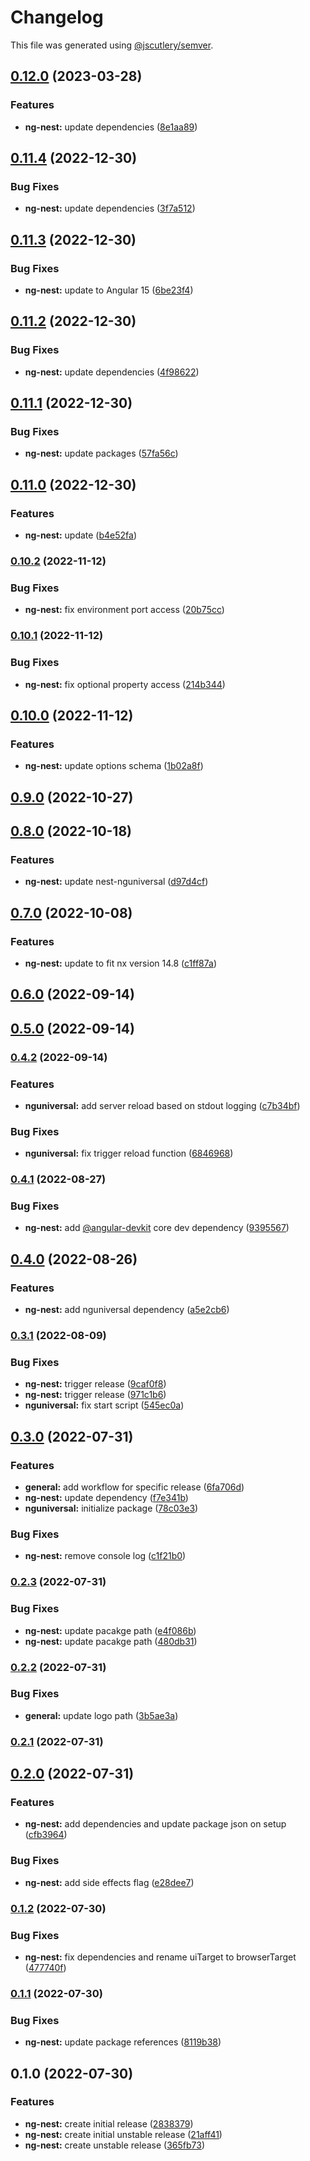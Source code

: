 # Changelog

This file was generated using [@jscutlery/semver](https://github.com/jscutlery/semver).

## [0.12.0](https://github.com/nxarch/nxarch/compare/ng-nest@0.11.4...ng-nest@0.12.0) (2023-03-28)


### Features

* **ng-nest:** update dependencies ([8e1aa89](https://github.com/nxarch/nxarch/commit/8e1aa89d121b03280ba2e1e64afa5e1ea68868a2))

## [0.11.4](https://github.com/nxarch/nxarch/compare/ng-nest@0.11.3...ng-nest@0.11.4) (2022-12-30)


### Bug Fixes

* **ng-nest:** update dependencies ([3f7a512](https://github.com/nxarch/nxarch/commit/3f7a5122e465b154672712c3d9b9fc62e2b9d32b))

## [0.11.3](https://github.com/nxarch/nxarch/compare/ng-nest@0.11.2...ng-nest@0.11.3) (2022-12-30)


### Bug Fixes

* **ng-nest:** update to Angular 15 ([6be23f4](https://github.com/nxarch/nxarch/commit/6be23f4ee78662a3287083c80ab314098bb5a787))

## [0.11.2](https://github.com/nxarch/nxarch/compare/ng-nest@0.11.1...ng-nest@0.11.2) (2022-12-30)


### Bug Fixes

* **ng-nest:** update dependencies ([4f98622](https://github.com/nxarch/nxarch/commit/4f98622bda3f9b648b3df9672029c56fee370f6d))

## [0.11.1](https://github.com/nxarch/nxarch/compare/ng-nest@0.11.0...ng-nest@0.11.1) (2022-12-30)


### Bug Fixes

* **ng-nest:** update packages ([57fa56c](https://github.com/nxarch/nxarch/commit/57fa56c501d696712a6dd5f7ae9390faaa2e1fb7))

## [0.11.0](https://github.com/nxarch/nxarch/compare/ng-nest@0.10.2...ng-nest@0.11.0) (2022-12-30)


### Features

* **ng-nest:** update ([b4e52fa](https://github.com/nxarch/nxarch/commit/b4e52faf7042cfc7d126672ddb248b236eb1dcbe))

### [0.10.2](https://github.com/nxarch/nxarch/compare/ng-nest@0.10.1...ng-nest@0.10.2) (2022-11-12)


### Bug Fixes

* **ng-nest:** fix environment port access ([20b75cc](https://github.com/nxarch/nxarch/commit/20b75cc87d5d0eba53663c3b5d24a03abb9ca862))

### [0.10.1](https://github.com/nxarch/nxarch/compare/ng-nest@0.10.0...ng-nest@0.10.1) (2022-11-12)


### Bug Fixes

* **ng-nest:** fix optional property access ([214b344](https://github.com/nxarch/nxarch/commit/214b3448be12c68f020795d5254f0733f91e3403))

## [0.10.0](https://github.com/nxarch/nxarch/compare/ng-nest@0.9.0...ng-nest@0.10.0) (2022-11-12)


### Features

* **ng-nest:** update options schema ([1b02a8f](https://github.com/nxarch/nxarch/commit/1b02a8f4e3707b6b3ee3209a36c0fd483c5bb353))

## [0.9.0](https://github.com/nxarch/nxarch/compare/ng-nest@0.8.0...ng-nest@0.9.0) (2022-10-27)

## [0.8.0](https://github.com/nxarch/nxarch/compare/ng-nest@0.7.0...ng-nest@0.8.0) (2022-10-18)


### Features

* **ng-nest:** update nest-nguniversal ([d97d4cf](https://github.com/nxarch/nxarch/commit/d97d4cfe4aef6ef605e54a7d271fe2b7e9c8bdd0))

## [0.7.0](https://github.com/nxarch/nxarch/compare/ng-nest@0.6.0...ng-nest@0.7.0) (2022-10-08)


### Features

* **ng-nest:** update to fit nx version 14.8 ([c1ff87a](https://github.com/nxarch/nxarch/commit/c1ff87af658bfa5f8cc996f494619313a884f4f0))

## [0.6.0](https://github.com/nxarch/nxarch/compare/ng-nest@0.5.0...ng-nest@0.6.0) (2022-09-14)

## [0.5.0](https://github.com/nxarch/nxarch/compare/ng-nest@0.4.2...ng-nest@0.5.0) (2022-09-14)

### [0.4.2](https://github.com/nxarch/nxarch/compare/ng-nest@0.4.1...ng-nest@0.4.2) (2022-09-14)


### Features

* **nguniversal:** add server reload based on stdout logging ([c7b34bf](https://github.com/nxarch/nxarch/commit/c7b34bfe595b5de2ffb6af0472e54e87a8e207c7))


### Bug Fixes

* **nguniversal:** fix trigger reload function ([6846968](https://github.com/nxarch/nxarch/commit/684696886b8b1ed888f20edd5a803eebdfbbd854))

### [0.4.1](https://github.com/nxarch/nxarch/compare/ng-nest@0.4.0...ng-nest@0.4.1) (2022-08-27)


### Bug Fixes

* **ng-nest:** add [@angular-devkit](https://github.com/angular-devkit) core dev dependency ([9395567](https://github.com/nxarch/nxarch/commit/93955675799f83f880b06a1fd7ea965adf802215))

## [0.4.0](https://github.com/nxarch/nxarch/compare/ng-nest@0.3.1...ng-nest@0.4.0) (2022-08-26)


### Features

* **ng-nest:** add nguniversal dependency ([a5e2cb6](https://github.com/nxarch/nxarch/commit/a5e2cb613f78c93e427ebb8ab30f595a52ea17a4))

### [0.3.1](https://github.com/nxarch/nxarch/compare/ng-nest@0.3.0...ng-nest@0.3.1) (2022-08-09)


### Bug Fixes

* **ng-nest:** trigger release ([9caf0f8](https://github.com/nxarch/nxarch/commit/9caf0f807ca5b16503bd4c9487bd883dc533980f))
* **ng-nest:** trigger release ([971c1b6](https://github.com/nxarch/nxarch/commit/971c1b6244cd9d43b8950c8c33c6291b6726dd9c))
* **nguniversal:** fix start script ([545ec0a](https://github.com/nxarch/nxarch/commit/545ec0aa5823aa8470bd1dac5e412d4b9db2e3b0))

## [0.3.0](https://github.com/nxarch/nxarch/compare/ng-nest@0.2.3...ng-nest@0.3.0) (2022-07-31)


### Features

* **general:** add workflow for specific release ([6fa706d](https://github.com/nxarch/nxarch/commit/6fa706d1a0a6735b651dd07defbc3c2ee26ebcc5))
* **ng-nest:** update dependency ([f7e341b](https://github.com/nxarch/nxarch/commit/f7e341bcdc9f2c526035bf48a7ba51e0dc529d2f))
* **nguniversal:** initialize package ([78c03e3](https://github.com/nxarch/nxarch/commit/78c03e3c2087ccacf10b85c0a21501a479484a7c))


### Bug Fixes

* **ng-nest:** remove console log ([c1f21b0](https://github.com/nxarch/nxarch/commit/c1f21b02abff34a8f905693daec6ed059359179b))

### [0.2.3](https://github.com/nxarch/nxarch/compare/ng-nest@0.2.2...ng-nest@0.2.3) (2022-07-31)


### Bug Fixes

* **ng-nest:** update pacakge path ([e4f086b](https://github.com/nxarch/nxarch/commit/e4f086be286dec60eb7593524d58fa2411af8ad4))
* **ng-nest:** update pacakge path ([480db31](https://github.com/nxarch/nxarch/commit/480db316b44a31bef1ffb4eb68b53c17808b0d73))

### [0.2.2](https://github.com/nxarch/nxarch/compare/ng-nest@0.2.1...ng-nest@0.2.2) (2022-07-31)


### Bug Fixes

* **general:** update logo path ([3b5ae3a](https://github.com/nxarch/nxarch/commit/3b5ae3a947155e713e09a5d0fbd4937615473d1f))

### [0.2.1](https://github.com/nxarch/nxarch/compare/ng-nest@0.2.0...ng-nest@0.2.1) (2022-07-31)

## [0.2.0](https://github.com/nxarch/nxarch/compare/ng-nest@0.1.2...ng-nest@0.2.0) (2022-07-31)


### Features

* **ng-nest:** add dependencies and update package json on setup ([cfb3964](https://github.com/nxarch/nxarch/commit/cfb3964ced2fac665f47df277bcebd59efb5189f))


### Bug Fixes

* **ng-nest:** add side effects flag ([e28dee7](https://github.com/nxarch/nxarch/commit/e28dee72e9c3419aba37b5dbfb5fcb029740402b))

### [0.1.2](https://github.com/nxarch/nxarch/compare/ng-nest@0.1.1...ng-nest@0.1.2) (2022-07-30)


### Bug Fixes

* **ng-nest:** fix dependencies and rename uiTarget to browserTarget ([477740f](https://github.com/nxarch/nxarch/commit/477740f3d5b914b0db39e60c596c7276206a50e9))

### [0.1.1](https://github.com/nxarch/nxarch/compare/ng-nest@0.1.0...ng-nest@0.1.1) (2022-07-30)


### Bug Fixes

* **ng-nest:** update package references ([8119b38](https://github.com/nxarch/nxarch/commit/8119b383948e7be209764da7af6c8c433191bbca))

## 0.1.0 (2022-07-30)


### Features

* **ng-nest:** create initial release ([2838379](https://github.com/nxarch/nxarch/commit/283837935bcec820c37e5884fb7f2daca5e78710))
* **ng-nest:** create initial unstable release ([21aff41](https://github.com/nxarch/nxarch/commit/21aff414fe8c9c223291880ab231d0e7c8dcf86f))
* **ng-nest:** create unstable release ([365fb73](https://github.com/nxarch/nxarch/commit/365fb73e6664055c70d510817a262cb394ee9963))

